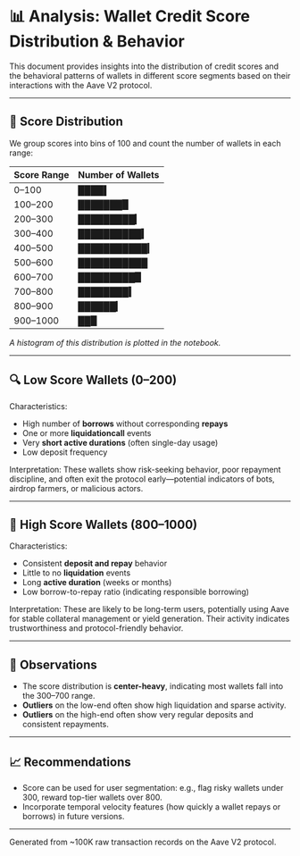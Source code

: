 # 📊 Analysis: Wallet Credit Score Distribution & Behavior

This document provides insights into the distribution of credit scores and the behavioral patterns of wallets in different score segments based on their interactions with the Aave V2 protocol.

---

## 📌 Score Distribution

We group scores into bins of 100 and count the number of wallets in each range:

| Score Range | Number of Wallets |
| ----------- | ----------------- |
| 0–100       | ████▌             |
| 100–200     | ███████▉          |
| 200–300     | █████████▎        |
| 300–400     | ██████████▍       |
| 400–500     | ███████████▎      |
| 500–600     | ███████████       |
| 600–700     | █████████▉        |
| 700–800     | ████████▍         |
| 800–900     | ██████▎           |
| 900–1000    | ██▉               |

*A histogram of this distribution is plotted in the notebook.*

---

## 🔍 Low Score Wallets (0–200)

Characteristics:

* High number of **borrows** without corresponding **repays**
* One or more **liquidationcall** events
* Very **short active durations** (often single-day usage)
* Low deposit frequency

Interpretation:
These wallets show risk-seeking behavior, poor repayment discipline, and often exit the protocol early—potential indicators of bots, airdrop farmers, or malicious actors.

---

## 🏅 High Score Wallets (800–1000)

Characteristics:

* Consistent **deposit and repay** behavior
* Little to no **liquidation** events
* Long **active duration** (weeks or months)
* Low borrow-to-repay ratio (indicating responsible borrowing)

Interpretation:
These are likely to be long-term users, potentially using Aave for stable collateral management or yield generation. Their activity indicates trustworthiness and protocol-friendly behavior.

---

## 🧠 Observations

* The score distribution is **center-heavy**, indicating most wallets fall into the 300–700 range.
* **Outliers** on the low-end often show high liquidation and sparse activity.
* **Outliers** on the high-end often show very regular deposits and consistent repayments.

---

## 📈 Recommendations

* Score can be used for user segmentation: e.g., flag risky wallets under 300, reward top-tier wallets over 800.
* Incorporate temporal velocity features (how quickly a wallet repays or borrows) in future versions.

---

Generated from \~100K raw transaction records on the Aave V2 protocol.
